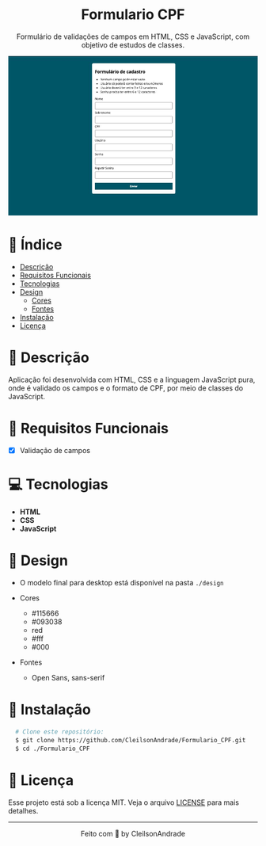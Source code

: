 <div align="center">
  <h1>Formulario CPF</h1>
  <p>Formulário de validações de campos em HTML, CSS e JavaScript, com objetivo de estudos de classes.</p>
  <img src="./design/desktop.jpeg" alt="Logo" width="800">
</div>

# 📒 Índice
* [Descrição](#descrição)
* [Requisitos Funcionais](#requisitos)
* [Tecnologias](#tecnologias)
* [Design](#design)
  * [Cores](#cores)
  * [Fontes](#fontes)
* [Instalação](#instalação)
* [Licença](#licença)

# 📃 <span id="descrição">Descrição</span>
Aplicação foi desenvolvida com HTML, CSS e a linguagem JavaScript pura, onde é validado os campos e o formato de CPF, por meio de classes do JavaScript.

# 📌 <span id="requisitos">Requisitos Funcionais</span>
- [x] Validação de campos<br>

# 💻 <span id="tecnologias">Tecnologias</span>
- **HTML**
- **CSS**
- **JavaScript**

# 🎨 <span id="design">Design</span>
- O modelo final para desktop está disponível na pasta `./design`

- <span id="cores">Cores<br></span>
  * #115666<br>
  * #093038<br>
  * red<br>
  * #fff<br>
  * #000<br>

- <span id="fontes">Fontes<br></span>
  * Open Sans, sans-serif

# 🚀 <span id="instalação">Instalação</span>
```bash
  # Clone este repositório:
  $ git clone https://github.com/CleilsonAndrade/Formulario_CPF.git
  $ cd ./Formulario_CPF
```

# 📝 <span id="licença">Licença</span>
Esse projeto está sob a licença MIT. Veja o arquivo [LICENSE](LICENSE) para mais detalhes.

---

<p align="center">
  Feito com 💜 by CleilsonAndrade
</p>